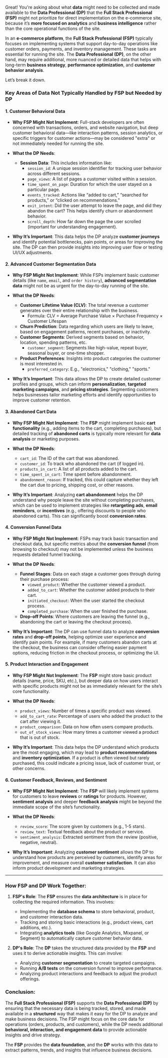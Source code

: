 Great! You're asking about what **data** might need to be collected and made available to the **Data Professional (DP)** that the **Full Stack Professional (FSP)** might not prioritize for direct implementation on the e-commerce site, because it’s **more focused on analytics** and **business intelligence** rather than the core operational functions of the site.

In an **e-commerce platform**, the **Full Stack Professional (FSP)** typically focuses on implementing systems that support day-to-day operations like customer orders, payments, and inventory management. These tasks are essential for running the site. The **Data Professional (DP)**, on the other hand, may require additional, more nuanced or detailed data that helps with long-term **business strategy**, **performance optimization**, and **customer behavior analysis**.

Let’s break it down.

### Key Areas of Data Not Typically Handled by FSP but Needed by DP

#### 1. **Customer Behavioral Data**
   - **Why FSP Might Not Implement**: Full-stack developers are often concerned with transactions, orders, and website navigation, but deep customer behavioral data—like interaction patterns, session analytics, or specific triggers for customer actions—may be considered "extra" or not immediately needed for running the site.
   - **What the DP Needs**:
     - **Session Data**: This includes information like:
       - `session_id`: A unique session identifier for tracking user behavior across different sessions.
       - `page_views`: A list of pages a customer visited within a session.
       - `time_spent_on_page`: Duration for which the user stayed on a particular page.
       - `events_tracked`: Actions like “added to cart,” “searched for products,” or “clicked on recommendations.”
       - `exit_intent`: Did the user attempt to leave the page, and did they abandon the cart? This helps identify churn or abandonment behavior.
       - `scroll_depth`: How far down the page the user scrolled (important for understanding engagement).
   
   - **Why It’s Important**: 
     This data helps the DP analyze **customer journeys** and identify potential bottlenecks, pain points, or areas for improving the site. The DP can then provide insights into improving user flow or testing UI/UX adjustments.

#### 2. **Advanced Customer Segmentation Data**
   - **Why FSP Might Not Implement**: While FSPs implement basic customer details (like `name`, `email`, and `order history`), **advanced segmentation data** might not be as urgent for the day-to-day running of the site. 
   - **What the DP Needs**:
     - **Customer Lifetime Value (CLV)**: The total revenue a customer generates over their entire relationship with the business.
       - Formula: CLV = Average Purchase Value × Purchase Frequency × Customer Lifespan
     - **Churn Prediction**: Data regarding which users are likely to leave, based on engagement patterns, recent purchases, or inactivity.
     - **Customer Segments**: Derived segments based on behavior, location, spending patterns, etc.
       - `customer_segment`: Segments like high-value, repeat buyer, seasonal buyer, or one-time shopper.
     - **Product Preferences**: Insights into product categories the customer is most interested in.
       - `preferred_category`: E.g., "electronics," "clothing," "sports."
   
   - **Why It’s Important**: 
     This data allows the DP to create detailed customer profiles and groups, which can inform **personalization**, **targeted marketing campaigns**, and **pricing strategies**. Segmenting customers helps businesses tailor marketing efforts and identify opportunities to improve customer retention.

#### 3. **Abandoned Cart Data**
   - **Why FSP Might Not Implement**: The **FSP** might implement basic **cart functionality** (e.g., adding items to the cart, completing purchases), but detailed tracking of **abandoned carts** is typically more relevant for **data analysis** or marketing purposes.
   - **What the DP Needs**:
     - `cart_id`: The ID of the cart that was abandoned.
     - `customer_id`: To track who abandoned the cart (if logged in).
     - `products_in_cart`: A list of all products added to the cart.
     - `time_spent_in_cart`: Time spent before abandonment.
     - `abandonment_reason`: If tracked, this could capture whether they left the cart due to pricing, shipping cost, or other reasons.
   
   - **Why It’s Important**:
     Analyzing **cart abandonment** helps the DP understand why people leave the site without completing purchases, which can be used to implement strategies like **retargeting ads**, **email reminders**, or **incentives** (e.g., offering discounts to people who abandoned carts). This can significantly boost **conversion rates**.

#### 4. **Conversion Funnel Data**
   - **Why FSP Might Not Implement**: FSPs may track basic transaction and checkout data, but specific metrics about the **conversion funnel** (from browsing to checkout) may not be implemented unless the business requests detailed funnel tracking.
   - **What the DP Needs**:
     - **Funnel Stages**: Data on each stage a customer goes through during their purchase process:
       - `viewed_product`: Whether the customer viewed a product.
       - `added_to_cart`: Whether the customer added products to their cart.
       - `initiated_checkout`: When the user started the checkout process.
       - `completed_purchase`: When the user finished the purchase.
     - **Drop-off Points**: Where customers are leaving the funnel (e.g., abandoning the cart or leaving the checkout process).
   
   - **Why It’s Important**: 
     The DP can use funnel data to analyze **conversion rates** and **drop-off points**, helping optimize user experience and identify pain points. For example, if many customers abandon carts at the checkout, the business can consider offering easier payment options, reducing friction in the checkout process, or optimizing the UI.

#### 5. **Product Interaction and Engagement**
   - **Why FSP Might Not Implement**: The **FSP** might store basic product details (name, price, SKU, etc.), but deeper data on how users interact with specific products might not be as immediately relevant for the site’s core functionality.
   - **What the DP Needs**:
     - `product_views`: Number of times a specific product was viewed.
     - `add_to_cart_rate`: Percentage of users who added the product to the cart after viewing it.
     - `product_comparison`: Data on how often users compare products.
     - `out_of_stock_views`: How many times a customer viewed a product that is out of stock.
   
   - **Why It’s Important**:
     This data helps the DP understand which products are the most engaging, which may lead to **product recommendations** and **inventory optimization**. If a product is often viewed but rarely purchased, this could indicate a pricing issue, lack of customer trust, or other concerns.

#### 6. **Customer Feedback, Reviews, and Sentiment**
   - **Why FSP Might Not Implement**: The **FSP** will likely implement systems for customers to leave **reviews** or **ratings** for products. However, **sentiment analysis** and deeper **feedback analysis** might be beyond the immediate scope of the site’s functionality.
   - **What the DP Needs**:
     - `review_score`: The score given by customers (e.g., 1-5 stars).
     - `review_text`: Textual feedback about the product or service.
     - `sentiment_analysis`: Extracted sentiment from the review (positive, negative, neutral).
   
   - **Why It’s Important**:
     Analyzing **customer sentiment** allows the DP to understand how products are perceived by customers, identify areas for improvement, and measure overall **customer satisfaction**. It can also inform product development and marketing strategies.

---

### How FSP and DP Work Together:
1. **FSP's Role**: The **FSP** ensures the **data architecture** is in place for collecting the required information. This involves:
   - Implementing the **database schema** to store behavioral, product, and customer interaction data.
   - Tracking and storing basic interactions (e.g., product views, cart additions, etc.).
   - Integrating **analytics tools** (like Google Analytics, Mixpanel, or Segment) to automatically capture customer behavior data.

2. **DP's Role**: The **DP** takes the structured data provided by the **FSP** and uses it to derive actionable insights. This can involve:
   - Analyzing **customer segmentation** to create targeted campaigns.
   - Running **A/B tests** on the conversion funnel to improve performance.
   - Analyzing product interactions and feedback to adjust the product offerings.

### Conclusion:
The **Full Stack Professional (FSP)** supports the **Data Professional (DP)** by ensuring that the necessary data is being tracked, stored, and made available in a **structured** way that makes it easy for the DP to analyze and make business decisions. The FSP might focus on the core data for operations (orders, products, and customers), while the DP needs additional **behavioral, interaction, and engagement data** to provide actionable insights and drive strategy.

The **FSP** provides the **data foundation**, and the **DP** works with this data to extract patterns, trends, and insights that influence business decisions.